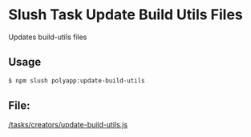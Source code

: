 

<!-- Start tasks/updates/update-build-utils.js -->

# Slush Task Update Build Utils Files

Updates build-utils files

## Usage

```bash
$ npm slush polyapp:update-build-utils
```

## File:
[/tasks/creators/update-build-utils.js](../../../tasks/creators/update-build-utils.js)

<!-- End tasks/updates/update-build-utils.js -->

